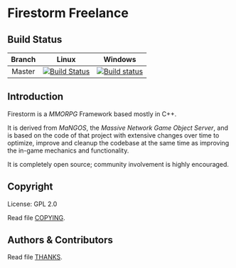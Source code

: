 # Firestorm Freelance

## Build Status

| Branch         | Linux                   | Windows                 |
| :------------: | :---------------------: | :---------------------: |
| Master         | [![Build Status][1]][2] | [![Build status][3]][4] |
## Introduction

Firestorm is a *MMORPG* Framework based mostly in C++.

It is derived from *MaNGOS*, the *Massive Network Game Object Server*, and is
based on the code of that project with extensive changes over time to optimize,
improve and cleanup the codebase at the same time as improving the in-game
mechanics and functionality.

It is completely open source; community involvement is highly encouraged.

## Copyright

License: GPL 2.0

Read file [COPYING](COPYING).

## Authors &amp; Contributors

Read file [THANKS](THANKS).

[1]: https://travis-ci.org/Firestorm-Freelance/FirestormTBC.svg?branch=master
[2]: https://travis-ci.org/Firestorm-Freelance/FirestormTBC
[3]: https://ci.appveyor.com/api/projects/status/8ma9rfyjbxjdl2tt?svg=true
[4]: https://ci.appveyor.com/project/Meltie2013/firestormtbc